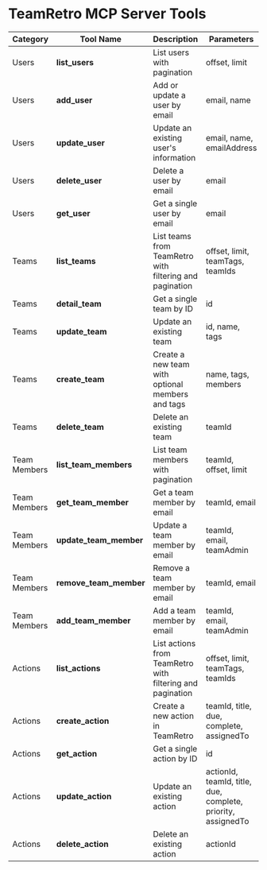 # TeamRetro MCP Server Tools

| Category       | Tool Name            | Description | Parameters |
|----------------|----------------------|-------------|------------|
| Users          | **list_users**       | List users with pagination | offset, limit |
| Users          | **add_user**         | Add or update a user by email | email, name |
| Users          | **update_user**      | Update an existing user's information | email, name, emailAddress |
| Users          | **delete_user**      | Delete a user by email | email |
| Users          | **get_user**         | Get a single user by email | email |
| Teams          | **list_teams**       | List teams from TeamRetro with filtering and pagination | offset, limit, teamTags, teamIds |
| Teams          | **detail_team**      | Get a single team by ID | id |
| Teams          | **update_team**      | Update an existing team | id, name, tags |
| Teams          | **create_team**      | Create a new team with optional members and tags | name, tags, members |
| Teams          | **delete_team**      | Delete an existing team | teamId |
| Team Members   | **list_team_members** | List team members with pagination | teamId, offset, limit |
| Team Members   | **get_team_member**  | Get a team member by email | teamId, email |
| Team Members   | **update_team_member** | Update a team member by email | teamId, email, teamAdmin |
| Team Members   | **remove_team_member** | Remove a team member by email | teamId, email |
| Team Members   | **add_team_member**  | Add a team member by email | teamId, email, teamAdmin |
| Actions        | **list_actions**     | List actions from TeamRetro with filtering and pagination | offset, limit, teamTags, teamIds |
| Actions        | **create_action**    | Create a new action in TeamRetro | teamId, title, due, complete, assignedTo |
| Actions        | **get_action**       | Get a single action by ID | id |
| Actions        | **update_action**    | Update an existing action | actionId, teamId, title, due, complete, priority, assignedTo |
| Actions        | **delete_action**    | Delete an existing action | actionId |
